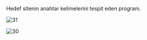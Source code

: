 Hedef sitenin anahtar kelimelerini tespit eden program.

![31](https://github.com/HamzaBravo/WebSiteInfoApp/assets/135147517/fa55c5c9-7f3e-4bac-8a1c-449d8af1de65)

![30](https://github.com/HamzaBravo/WebSiteInfoApp/assets/135147517/94db36fc-d444-4519-9454-25501f3396f6)
